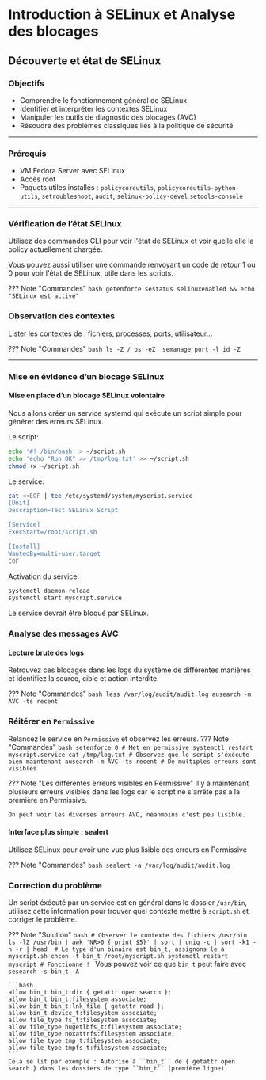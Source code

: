 
# Introduction à SELinux et Analyse des blocages

## Découverte et état de SELinux
### Objectifs

* Comprendre le fonctionnement général de SELinux
* Identifier et interpréter les contextes SELinux
* Manipuler les outils de diagnostic des blocages (AVC)
* Résoudre des problèmes classiques liés à la politique de sécurité

---

### Prérequis

* VM Fedora Server avec SELinux
* Accès root
* Paquets utiles installés : `policycoreutils`, `policycoreutils-python-utils`, `setroubleshoot`, `audit`, `selinux-policy-devel` ``setools-console``

---


### Vérification de l’état SELinux

Utilisez des commandes CLI pour voir l'état de SELinux et voir quelle elle la policy actuellement chargée.

Vous pouvez aussi utiliser une commande renvoyant un code de retour 1 ou 0 pour voir l'état de SELinux, utile dans les scripts.

??? Note "Commandes"
    ```bash
    getenforce
    sestatus
    selinuxenabled && echo "SELinux est activé"
    ```


### Observation des contextes

Lister les contextes de : fichiers, processes, ports, utilisateur...

??? Note "Commandes"
    ```bash
    ls -Z /
    ps -eZ 
    semanage port -l
    id -Z
    ```

---

### Mise en évidence d’un blocage SELinux

#### Mise en place d’un blocage SELinux volontaire

Nous allons créer un service systemd qui exécute un script simple pour générer des erreurs SELinux.

Le script: 
```bash
echo '#! /bin/bash' > ~/script.sh
echo 'echo "Run OK" >> /tmp/log.txt' >> ~/script.sh
chmod +x ~/script.sh
```

Le service:
```bash
cat <<EOF | tee /etc/systemd/system/myscript.service
[Unit]
Description=Test SELinux Script

[Service]
ExecStart=/root/script.sh

[Install]
WantedBy=multi-user.target
EOF
```

Activation du service:
```bash
systemctl daemon-reload
systemctl start myscript.service
```

Le service devrait être bloqué par SELinux.

### Analyse des messages AVC

#### Lecture brute des logs

Retrouvez ces blocages dans les logs du système de différentes manières et identifiez la source, cible et action interdite.


??? Note "Commandes"
    ```bash
    less /var/log/audit/audit.log
    ausearch -m AVC -ts recent
    ```

### Réitérer en ``Permissive``

Relancez le service en ``Permissive`` et observez les erreurs.
??? Note "Commandes"
    ```bash
    setenforce 0 # Met en permissive
    systemctl restart myscript.service
    cat /tmp/log.txt # Observez que le script s'éxécute bien maintenant
    ausearch -m AVC -ts recent # De multiples erreurs sont visibles
    ```

??? Note "Les différentes erreurs visibles en Permissive"
    Il y a maintenant plusieurs erreurs visibles dans les logs car le script ne s'arrête pas à la première en Permissive.

    On peut voir les diverses erreurs AVC, néanmoins c'est peu lisible.

#### Interface plus simple : sealert

Utilisez SELinux pour avoir une vue plus lisible des erreurs en Permissive

??? Note "Commandes"
    ```bash
    sealert -a /var/log/audit/audit.log
    ```

### Correction du problème

Un script éxécuté par un service est en général dans le dossier ``/usr/bin``, utilisez cette information pour trouver quel contexte mettre à ``script.sh`` et corriger le problème. 


??? Note "Solution"
    ```bash
    # Observer le contexte des fichiers /usr/bin 
    ls -lZ /usr/bin | awk 'NR>0 { print $5}' | sort | uniq -c | sort -k1 -n -r | head 
    # Le type d'un binaire est bin_t, assignons le à myscript.sh
    chcon -t bin_t /root/myscript.sh
    systemctl restart myscript # Fonctionne !
    ```
    Vous pouvez voir ce que ``bin_t`` peut faire avec ``sesearch -s bin_t -A``

    ```bash
    allow bin_t bin_t:dir { getattr open search };
    allow bin_t bin_t:filesystem associate;
    allow bin_t bin_t:lnk_file { getattr read };
    allow bin_t device_t:filesystem associate;
    allow file_type fs_t:filesystem associate;
    allow file_type hugetlbfs_t:filesystem associate;
    allow file_type noxattrfs:filesystem associate;
    allow file_type tmp_t:filesystem associate;
    allow file_type tmpfs_t:filesystem associate;
    ```
    Cela se lit par exemple : Autorise à ``bin_t`` de { getattr open search } dans les dossiers de type ``bin_t`` (première ligne)

